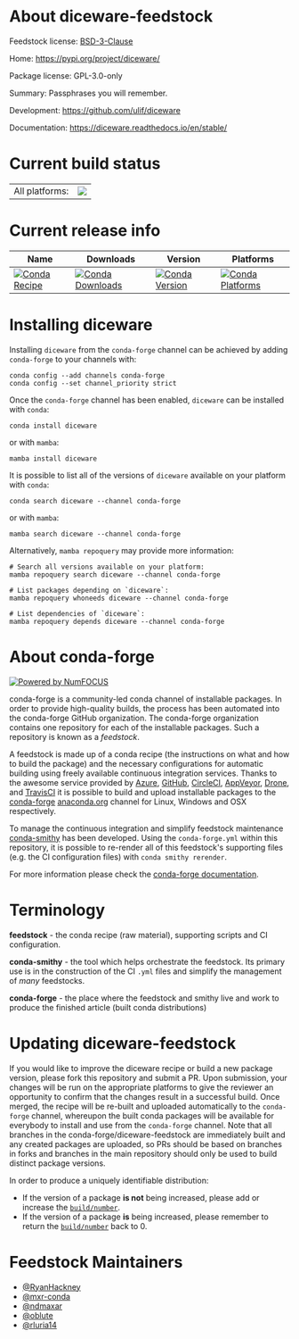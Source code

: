 About diceware-feedstock
========================

Feedstock license: [BSD-3-Clause](https://github.com/conda-forge/diceware-feedstock/blob/main/LICENSE.txt)

Home: https://pypi.org/project/diceware/

Package license: GPL-3.0-only

Summary: Passphrases you will remember.

Development: https://github.com/ulif/diceware

Documentation: https://diceware.readthedocs.io/en/stable/

Current build status
====================


<table><tr><td>All platforms:</td>
    <td>
      <a href="https://dev.azure.com/conda-forge/feedstock-builds/_build/latest?definitionId=10832&branchName=main">
        <img src="https://dev.azure.com/conda-forge/feedstock-builds/_apis/build/status/diceware-feedstock?branchName=main">
      </a>
    </td>
  </tr>
</table>

Current release info
====================

| Name | Downloads | Version | Platforms |
| --- | --- | --- | --- |
| [![Conda Recipe](https://img.shields.io/badge/recipe-diceware-green.svg)](https://anaconda.org/conda-forge/diceware) | [![Conda Downloads](https://img.shields.io/conda/dn/conda-forge/diceware.svg)](https://anaconda.org/conda-forge/diceware) | [![Conda Version](https://img.shields.io/conda/vn/conda-forge/diceware.svg)](https://anaconda.org/conda-forge/diceware) | [![Conda Platforms](https://img.shields.io/conda/pn/conda-forge/diceware.svg)](https://anaconda.org/conda-forge/diceware) |

Installing diceware
===================

Installing `diceware` from the `conda-forge` channel can be achieved by adding `conda-forge` to your channels with:

```
conda config --add channels conda-forge
conda config --set channel_priority strict
```

Once the `conda-forge` channel has been enabled, `diceware` can be installed with `conda`:

```
conda install diceware
```

or with `mamba`:

```
mamba install diceware
```

It is possible to list all of the versions of `diceware` available on your platform with `conda`:

```
conda search diceware --channel conda-forge
```

or with `mamba`:

```
mamba search diceware --channel conda-forge
```

Alternatively, `mamba repoquery` may provide more information:

```
# Search all versions available on your platform:
mamba repoquery search diceware --channel conda-forge

# List packages depending on `diceware`:
mamba repoquery whoneeds diceware --channel conda-forge

# List dependencies of `diceware`:
mamba repoquery depends diceware --channel conda-forge
```


About conda-forge
=================

[![Powered by
NumFOCUS](https://img.shields.io/badge/powered%20by-NumFOCUS-orange.svg?style=flat&colorA=E1523D&colorB=007D8A)](https://numfocus.org)

conda-forge is a community-led conda channel of installable packages.
In order to provide high-quality builds, the process has been automated into the
conda-forge GitHub organization. The conda-forge organization contains one repository
for each of the installable packages. Such a repository is known as a *feedstock*.

A feedstock is made up of a conda recipe (the instructions on what and how to build
the package) and the necessary configurations for automatic building using freely
available continuous integration services. Thanks to the awesome service provided by
[Azure](https://azure.microsoft.com/en-us/services/devops/), [GitHub](https://github.com/),
[CircleCI](https://circleci.com/), [AppVeyor](https://www.appveyor.com/),
[Drone](https://cloud.drone.io/welcome), and [TravisCI](https://travis-ci.com/)
it is possible to build and upload installable packages to the
[conda-forge](https://anaconda.org/conda-forge) [anaconda.org](https://anaconda.org/)
channel for Linux, Windows and OSX respectively.

To manage the continuous integration and simplify feedstock maintenance
[conda-smithy](https://github.com/conda-forge/conda-smithy) has been developed.
Using the ``conda-forge.yml`` within this repository, it is possible to re-render all of
this feedstock's supporting files (e.g. the CI configuration files) with ``conda smithy rerender``.

For more information please check the [conda-forge documentation](https://conda-forge.org/docs/).

Terminology
===========

**feedstock** - the conda recipe (raw material), supporting scripts and CI configuration.

**conda-smithy** - the tool which helps orchestrate the feedstock.
                   Its primary use is in the construction of the CI ``.yml`` files
                   and simplify the management of *many* feedstocks.

**conda-forge** - the place where the feedstock and smithy live and work to
                  produce the finished article (built conda distributions)


Updating diceware-feedstock
===========================

If you would like to improve the diceware recipe or build a new
package version, please fork this repository and submit a PR. Upon submission,
your changes will be run on the appropriate platforms to give the reviewer an
opportunity to confirm that the changes result in a successful build. Once
merged, the recipe will be re-built and uploaded automatically to the
`conda-forge` channel, whereupon the built conda packages will be available for
everybody to install and use from the `conda-forge` channel.
Note that all branches in the conda-forge/diceware-feedstock are
immediately built and any created packages are uploaded, so PRs should be based
on branches in forks and branches in the main repository should only be used to
build distinct package versions.

In order to produce a uniquely identifiable distribution:
 * If the version of a package **is not** being increased, please add or increase
   the [``build/number``](https://docs.conda.io/projects/conda-build/en/latest/resources/define-metadata.html#build-number-and-string).
 * If the version of a package **is** being increased, please remember to return
   the [``build/number``](https://docs.conda.io/projects/conda-build/en/latest/resources/define-metadata.html#build-number-and-string)
   back to 0.

Feedstock Maintainers
=====================

* [@RyanHackney](https://github.com/RyanHackney/)
* [@mxr-conda](https://github.com/mxr-conda/)
* [@ndmaxar](https://github.com/ndmaxar/)
* [@oblute](https://github.com/oblute/)
* [@rluria14](https://github.com/rluria14/)

